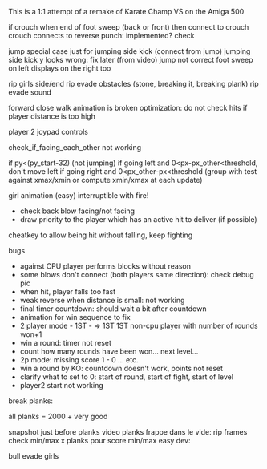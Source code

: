 This is a 1:1 attempt of a remake of Karate Champ VS on the Amiga 500

if crouch when end of foot sweep (back or front) 
then connect to crouch
crouch connects to reverse punch: implemented? check

jump special case just for jumping side kick (connect from jump)
jumping side kick y looks wrong: fix later (from video)
jump not correct
foot sweep on left displays on the right too  
				
rip girls side/end
rip evade obstacles (stone, breaking it, breaking plank)
rip evade sound

forward close walk animation is broken
optimization: do not check hits if player distance is too high


player 2 joypad controls


check_if_facing_each_other not working

if py<(py_start-32) (not jumping)
if going left and 0<px-px_other<threshold, don't move left
if going right and 0<px_other-px<threshold
(group with test against xmax/xmin or compute xmin/xmax
at each update)

girl animation (easy) interruptible with fire!

- check back blow facing/not facing
- draw priority to the player which has an active hit to deliver (if possible)

cheatkey to allow being hit without falling, keep fighting

bugs

- against CPU player performs blocks without reason
- some blows don't connect (both players same direction): check debug pic
- when hit, player falls too fast
- weak reverse when distance is small: not working
- final timer countdown: should wait a bit after countdown
- animation for win sequence to fix
- 2 player mode - 1ST - => 1ST   1ST non-cpu player with
  number of rounds won+1
- win a round: timer not reset
- count how many rounds have been won... next level...
- 2p mode: missing score 1 - 0 ... etc.
- win a round by KO: countdown doesn't work, points not reset
- clarify what to set to 0: start of round, start of fight, start of level
- player2 start not working


break planks:

all planks = 2000 + very good

snapshot just before planks
video planks frappe dans le vide: rip frames
check min/max x planks pour score min/max
easy dev:

bull
evade
girls
